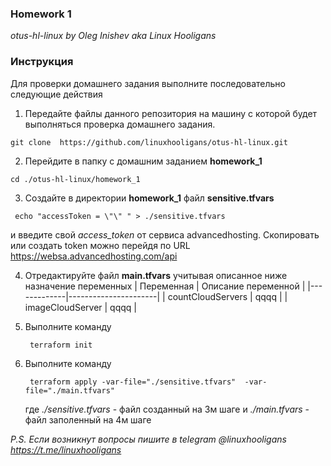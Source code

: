 
### Homework 1
*otus-hl-linux by Oleg Inishev aka Linux Hooligans*

### Инструкция
Для проверки домашнего задания выполните последовательно следующие действия

1. Передайте файлы данного репозитория на машину с которой будет выполняться проверка домашнего задания.  
  <pre><code>git clone  https://github.com/linuxhooligans/otus-hl-linux.git</code></pre>

2. Перейдите в папку с домашним заданием **homework_1**
  <pre><code>cd ./otus-hl-linux/homework_1  </code></pre>

3. Создайте в директории **homework_1** файл **sensitive.tfvars**
  <pre><code> echo "accessToken = \"\" " > ./sensitive.tfvars  </code></pre>
  и введите свой *access_token*  от сервиса advancedhosting.
  Скопировать или создать token можно перейдя по URL https://websa.advancedhosting.com/api


4. Отредактируйте  файл **main.tfvars**  учитывая описанное ниже назначение переменных
| Переменная  | Описание переменной  |
|-------------|----------------------|
| countCloudServers |  qqqq |
|  imageCloudServer |  qqqq |


5. Выполните команду
   <pre><code> terraform init </code></pre>

6. Выполните команду
   <pre><code> terraform apply -var-file="./sensitive.tfvars"  -var-file="./main.tfvars" </code></pre>
   где *./sensitive.tfvars* - файл созданный на 3м шаге
   и   *./main.tfvars* - файл заполенный на 4м шаге

*P.S. Если возникнут вопросы пишите в telegram @linuxhooligans https://t.me/linuxhooligans*   

